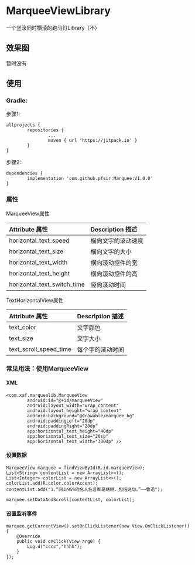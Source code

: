 # MarqueeViewLibrary
一个竖滚同时横滚的跑马灯Library（不）

效果图
---
暂时没有

## 使用

### Gradle:
步骤1:
```
allprojects {
        repositories {
                ...
                maven { url 'https://jitpack.io' }
        }
}
```  
步骤2:
```
dependencies {
        implementation 'com.github.pfsir:Marquee:V1.0.0'
}
```
### 属性
MarqueeView属性

| Attribute 属性          | Description 描述 |
|:---				     |:---|
| horizontal_text_speed         |横向文字的滚动速度    |
| horizontal_text_size          |横向文字的大小        |
| horizontal_text_width         |横向滚动控件的宽      |
| horizontal_text_height        |横向滚动控件的高      |
| horizontal_text_switch_time   |竖向滚动时间         |


TextHorizontalView属性

| Attribute 属性          | Description 描述 |
|:---				     |:---|
| text_color                     |    文字颜色       |
| text_size                      | 文字大小            |
| text_scroll_speed_time         |  每个字的滚动时间     |

### 常见用法：使用MarqueeView

#### XML
```
<com.xaf.marqueelib.MarqueeView
        android:id="@+id/marqueeView"
        android:layout_width="wrap_content"
        android:layout_height="wrap_content"
        android:background="@drawable/marquee_bg"
        android:paddingLeft="20dp"
        android:paddingRight="20dp"
        app:horizontal_text_height="40dp"
        app:horizontal_text_size="20sp"
        app:horizontal_text_width="300dp" />
```

#### 设置数据
```
MarqueeView marquee = findViewById(R.id.marqueeView);
List<String> contentList = new ArrayList<>();
List<Integer> colorList = new ArrayList<>();
colorList.add(R.color.colorAccent);
contentList.add("1.“网上95%的名人名言都是瞎掰，包括这句。”——鲁迅");

marquee.setDataAndScroll(contentList, colorList);
```

#### 设置监听事件
```
marquee.getCurrentView().setOnClickListener(new View.OnClickListener() {
    @Override
    public void onClick(View arg0) {
        Log.d("cccc","hhhh");
    }
});
```
